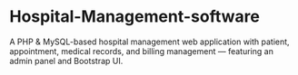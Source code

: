 # Hospital-Management-software
A PHP &amp; MySQL-based hospital management web application with patient, appointment, medical records, and billing management — featuring an admin panel and Bootstrap UI.
